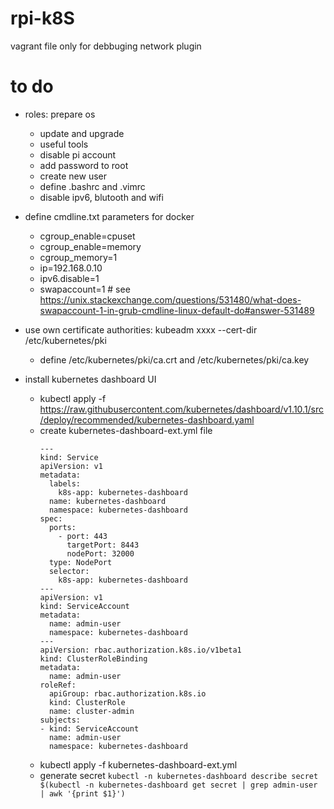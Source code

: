 # rpi-k8S

vagrant file only for debbuging network plugin

# to do
- roles: prepare os
  - update and upgrade
  - useful tools
  - disable pi account
  - add password to root
  - create new user
  - define .bashrc and .vimrc
  - disable ipv6, blutooth and wifi
  
- define cmdline.txt parameters for docker
  - cgroup_enable=cpuset
  - cgroup_enable=memory
  - cgroup_memory=1
  - ip=192.168.0.10
  - ipv6.disable=1
  - swapaccount=1  # see https://unix.stackexchange.com/questions/531480/what-does-swapaccount-1-in-grub-cmdline-linux-default-do#answer-531489
- use own certificate authorities:  kubeadm xxxx --cert-dir /etc/kubernetes/pki
  - define /etc/kubernetes/pki/ca.crt and /etc/kubernetes/pki/ca.key
  
- install kubernetes dashboard UI
  - kubectl apply -f https://raw.githubusercontent.com/kubernetes/dashboard/v1.10.1/src/deploy/recommended/kubernetes-dashboard.yaml
  - create kubernetes-dashboard-ext.yml file
    ```
    ---
    kind: Service
    apiVersion: v1
    metadata:
      labels:
        k8s-app: kubernetes-dashboard
      name: kubernetes-dashboard
      namespace: kubernetes-dashboard
    spec:
      ports:
        - port: 443
          targetPort: 8443
          nodePort: 32000
      type: NodePort
      selector:
        k8s-app: kubernetes-dashboard
    ---
    apiVersion: v1
    kind: ServiceAccount
    metadata:
      name: admin-user
      namespace: kubernetes-dashboard
    ---
    apiVersion: rbac.authorization.k8s.io/v1beta1
    kind: ClusterRoleBinding
    metadata:
      name: admin-user
    roleRef:
      apiGroup: rbac.authorization.k8s.io
      kind: ClusterRole
      name: cluster-admin
    subjects:
    - kind: ServiceAccount
      name: admin-user
      namespace: kubernetes-dashboard
    ```
  - kubectl apply -f kubernetes-dashboard-ext.yml
  - generate secret
  ```kubectl -n kubernetes-dashboard describe secret $(kubectl -n kubernetes-dashboard get secret | grep admin-user | awk '{print $1}')```



